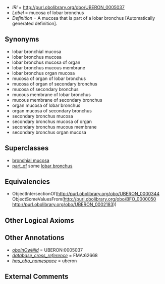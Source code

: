  * *IRI* = http://purl.obolibrary.org/obo/UBERON_0005037
 * *Label* = mucosa of lobar bronchus
 * *Definition* = A mucosa that is part of a lobar bronchus [Automatically generated definition].

## Synonyms

 * lobar bronchial mucosa
 * lobar bronchus mucosa
 * lobar bronchus mucosa of organ
 * lobar bronchus mucous membrane
 * lobar bronchus organ mucosa
 * mucosa of organ of lobar bronchus
 * mucosa of organ of secondary bronchus
 * mucosa of secondary bronchus
 * mucous membrane of lobar bronchus
 * mucous membrane of secondary bronchus
 * organ mucosa of lobar bronchus
 * organ mucosa of secondary bronchus
 * secondary bronchus mucosa
 * secondary bronchus mucosa of organ
 * secondary bronchus mucous membrane
 * secondary bronchus organ mucosa

## Superclasses

 * [bronchial mucosa](../../UBERON/10/UBERON_0000410.md)
 * [part_of](../../BFO/50/BFO_0000050.md) some [lobar bronchus](../../UBERON/83/UBERON_0002183.md)

## Equivalencies

 * ObjectIntersectionOf(<http://purl.obolibrary.org/obo/UBERON_0000344> ObjectSomeValuesFrom(<http://purl.obolibrary.org/obo/BFO_0000050> <http://purl.obolibrary.org/obo/UBERON_0002183>))

## Other Logical Axioms


## Other Annotations

 * *[oboInOwl#id](../../id/oboInOwl#id.md)* = UBERON:0005037
 * *[database_cross_reference](../../ef/oboInOwl#hasDbXref.md)* = FMA:62668
 * *[has_obo_namespace](../../ce/oboInOwl#hasOBONamespace.md)* = uberon

## External Comments

